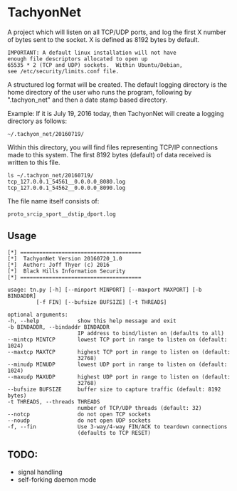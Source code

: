 # TachyonNet

A project which will listen on all TCP/UDP ports, and log the first
X number of bytes sent to the socket.   X is defined as 8192 bytes
by default.

    IMPORTANT: A default linux installation will not have
    enough file descriptors allocated to open up
    65535 * 2 (TCP and UDP) sockets.  Within Ubuntu/Debian,
    see /etc/security/limits.conf file.

A structured log format will be created.  The default logging
directory is the home directory of the user who runs the program,
following by ".tachyon_net" and then a date stamp based
directory.

Example: If it is July 19, 2016 today, then TachyonNet will create
a logging directory as follows:

    ~/.tachyon_net/20160719/

Within this directory, you will find files representing TCP/IP
connections made to this system.  The first 8192 bytes (default)
of data received is written to this file.

    ls ~/.tachyon_net/20160719/
    tcp_127.0.0.1_54561__0.0.0.0_8080.log
    tcp_127.0.0.1_54562__0.0.0.0_8090.log

The file name itself consists of:

    proto_srcip_sport__dstip_dport.log

## Usage

    [*] ======================================
    [*]  TachyonNet Version 20160720_1.0
    [*]  Author: Joff Thyer (c) 2016
    [*]  Black Hills Information Security
    [*] ======================================

    usage: tn.py [-h] [--minport MINPORT] [--maxport MAXPORT] [-b BINDADDR]
             [-f FIN] [--bufsize BUFSIZE] [-t THREADS]

    optional arguments:
    -h, --help            show this help message and exit
    -b BINDADDR, --bindaddr BINDADDR
                          IP address to bind/listen on (defaults to all)
    --mintcp MINTCP       lowest TCP port in range to listen on (default: 1024)
    --maxtcp MAXTCP       highest TCP port in range to listen on (default:
                          32768)
    --minudp MINUDP       lowest UDP port in range to listen on (default: 1024)
    --maxudp MAXUDP       highest UDP port in range to listen on (default:
                          32768)
    --bufsize BUFSIZE     buffer size to capture traffic (default: 8192 bytes)
    -t THREADS, --threads THREADS
                          number of TCP/UDP threads (default: 32)
    --notcp               do not open TCP sockets
    --noudp               do not open UDP sockets
    -f, --fin             Use 3-way/4-way FIN/ACK to teardown connections
                          (defaults to TCP RESET)

## TODO:
* signal handling
* self-forking daemon mode

